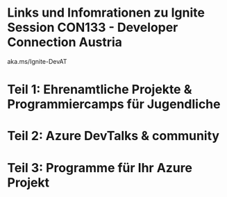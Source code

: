 # Links und Infomrationen zu Ignite Session CON133 - Developer Connection Austria
aka.ms/Ignite-DevAT

# Teil 1: Ehrenamtliche Projekte & Programmiercamps für Jugendliche

# Teil 2: Azure DevTalks & community

# Teil 3: Programme für Ihr Azure Projekt
